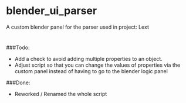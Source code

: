 # blender_ui_parser
A custom blender panel for the parser used in project: Lext
#

###Todo:
- Add a check to avoid adding multiple properties to an object.
- Adjust script so that you can change the values of properties via the custom panel instead of having to go to the blender logic panel

###Done:
- Reworked / Renamed the whole script


